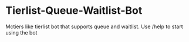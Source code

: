 # Tierlist-Queue-Waitlist-Bot
Mctiers like tierlist bot that supports queue and waitlist. Use /help to start using the bot
